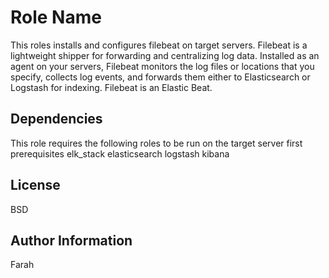 Role Name
=========

This roles installs and configures filebeat on target servers.
Filebeat is a lightweight shipper for forwarding and centralizing log data. Installed as an agent on your servers, Filebeat monitors the log files or locations that you specify, collects log events, and forwards them either to Elasticsearch or Logstash for indexing.
Filebeat is an Elastic Beat.

Dependencies
------------

This role requires the following roles to be run on the target server first
prerequisites
elk_stack
elasticsearch
logstash
kibana

License
-------

BSD

Author Information
------------------

Farah

